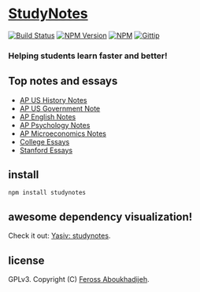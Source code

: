 # [StudyNotes](http://www.apstudynotes.org)
[![Build Status](http://img.shields.io/travis/feross/studynotes.svg)](https://travis-ci.org/feross/studynotes)
[![NPM Version](http://img.shields.io/npm/v/studynotes.svg)](https://npmjs.org/package/studynotes)
[![NPM](http://img.shields.io/npm/dm/studynotes.svg)](https://npmjs.org/package/studynotes)
[![Gittip](http://img.shields.io/gittip/feross.svg)](https://www.gittip.com/feross/)

### Helping students learn faster and better!

## Top notes and essays

- [AP US History Notes](http://www.apstudynotes.org/us-history/)
- [AP US Government Note](http://www.apstudynotes.org/us-government/)
- [AP English Notes](http://www.apstudynotes.org/english/)
- [AP Psychology Notes](http://www.apstudynotes.org/psychology/)
- [AP Microeconomics Notes](http://www.apstudynotes.org/microeconomics/)
- [College Essays](http://www.apstudynotes.org/essays/)
- [Stanford Essays](http://www.apstudynotes.org/stanford/)

## install

```
npm install studynotes
```

## awesome dependency visualization!

Check it out: [Yasiv: studynotes](http://www.yasiv.com/npm#view/studynotes).

## license

GPLv3. Copyright (C) [Feross Aboukhadijeh](http://feross.org).
